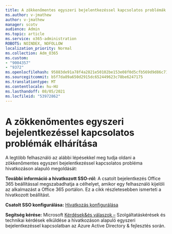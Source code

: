 ```yaml
---
title: A zökkenőmentes egyszeri bejelentkezéssel kapcsolatos problémák elhárítása
ms.author: v-jmathew
author: v-jmathew
manager: scotv
audience: Admin
ms.topic: article
ms.service: o365-administration
ROBOTS: NOINDEX, NOFOLLOW
localization_priority: Normal
ms.collection: Adm_O365
ms.custom:
- "9004357"
- "9372"
ms.openlocfilehash: 95883de91a78f4a2821e50102be153e08f0d5cfb569d9d86c71d87fe5e28e149
ms.sourcegitcommit: b5f7da89a650d2915dc652449623c78be6247175
ms.translationtype: MT
ms.contentlocale: hu-HU
ms.lasthandoff: 08/05/2021
ms.locfileid: "53972862"
---
```

# <a name="troubleshoot-link-based-seamless-single-sign-on-sso-issues"></a>A zökkenőmentes egyszeri bejelentkezéssel kapcsolatos problémák elhárítása

A legtöbb felhasználó az alábbi lépésekkel meg tudja oldani a zökkenőmentes egyszeri bejelentkezéssel kapcsolatos probléma hivatkozáson alapuló megoldását:

**További információ a hivatkozott SSO-ról:** [](https://docs.microsoft.com/azure/active-directory/manage-apps/configure-linked-sign-on) A csatolt bejelentkezés Office 365 beállítással megszabadhatja a célhelyet, amikor egy felhasználó kijelöli az alkalmazást a Office 365 portálon. Ez a cikk részletesebben ismerteti a hivatkozott beállítást.

**Csatolt SSO konfigurálása:** [Hivatkozás konfigurálása](https://docs.microsoft.com/azure/active-directory/manage-apps/configure-linked-sign-on#configure-link)

**Segítség kérése:** Microsoft [Kérdések&és válaszok –](https://docs.microsoft.com/answers/topics/azure-ad-single-sign-on.html) Szolgáltatáskérések és technikai kérdések elküldése a hivatkozáson alapuló egyszeri bejelentkezéssel kapcsolatban az Azure Active Directory & fejlesztés során.
